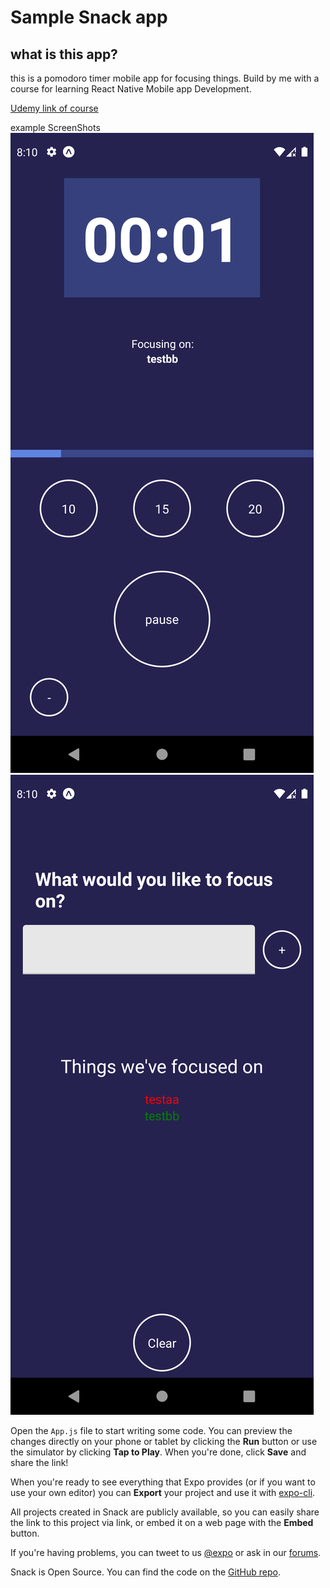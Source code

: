 # Sample Snack app
## what is this app?
this is a pomodoro timer mobile app for focusing things.
Build by me with a course for learning React Native Mobile app Development.

[Udemy link of course](https://www.udemy.com/course/complete-react-native-mobile-development-zero-to-mastery-with-hooks/)

example ScreenShots
![Preview of how the page looks on different devices](Screenshot_1.png)
![Preview of how the page looks on different devices](Screenshot_2.png)

Open the `App.js` file to start writing some code. You can preview the changes directly on your phone or tablet by clicking the **Run** button or use the simulator by clicking **Tap to Play**. When you're done, click **Save** and share the link!

When you're ready to see everything that Expo provides (or if you want to use your own editor) you can **Export** your project and use it with [expo-cli](https://docs.expo.io/versions/latest/introduction/installation.html).

All projects created in Snack are publicly available, so you can easily share the link to this project via link, or embed it on a web page with the **Embed** button.

If you're having problems, you can tweet to us [@expo](https://twitter.com/expo) or ask in our [forums](https://forums.expo.io).

Snack is Open Source. You can find the code on the [GitHub repo](https://github.com/expo/snack-web).
